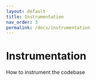 ```yaml
---
layout: default
title: Instrumentation
nav_order: 3
permalink: /docs/instrumentation
---
```


# Instrumentation

How to instrument the codebase